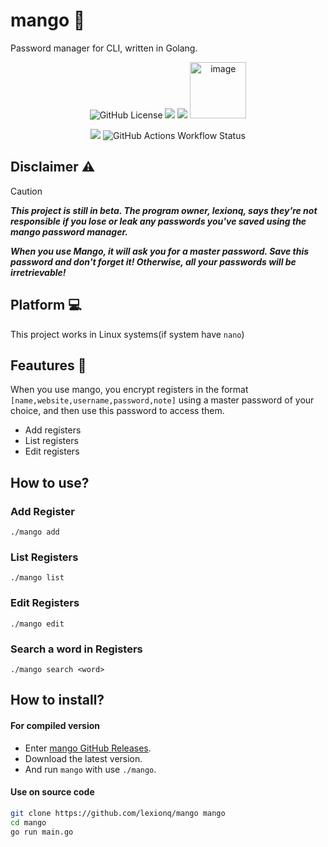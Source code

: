 # mango 🥭
Password manager for CLI, written in Golang.  

<p align="center">
  <img alt="GitHub License" src="https://img.shields.io/github/license/lexionq/mango?style=for-the-badge&logoColor=blue&color=blue">
  <img src="https://img.shields.io/github/languages/top/lexionq/mango?style=for-the-badge&color=cyan">
  <img src="https://img.shields.io/github/v/release/lexionq/mango?style=for-the-badge&color=purple">  
  <img width="90" height="90" alt="image" src="https://github.com/user-attachments/assets/5e5a2689-3f9f-4e80-a56c-f040f54e6073" />
</p>
<p align="center">
  <img src="https://img.shields.io/github/go-mod/go-version/lexionq/mango?style=for-the-badge&color=darkblue">
  <img alt="GitHub Actions Workflow Status" src="https://img.shields.io/github/actions/workflow/status/lexionq/mango/go.yml?style=for-the-badge&color=darkgreen">
</p>
  
## Disclaimer ⚠️
>[!CAUTION]
> ***This project is still in beta. The program owner, lexionq, says they're not responsible if you lose or leak any passwords you've saved using the mango password manager.***
>
> ***When you use Mango, it will ask you for a master password. Save this password and don't forget it! Otherwise, all your passwords will be irretrievable!***

## Platform 💻
This project works in Linux systems(if system have `nano`)

## Feautures 🌠
When you use mango, you encrypt registers in the format `[name,website,username,password,note]` using a master password of your choice, and then use this password to access them.
- Add registers
- List registers
- Edit registers

## How to use?

### Add Register
`./mango add`
### List Registers
`./mango list`
### Edit Registers
`./mango edit`
### Search a word in Registers
`./mango search <word>`

## How to install?

#### For compiled version
- Enter [mango GitHub Releases](https://github.com/mango/releases).
- Download the latest version.
- And run `mango` with use `./mango`.

#### Use on source code
```bash
git clone https://github.com/lexionq/mango mango
cd mango
go run main.go
```
